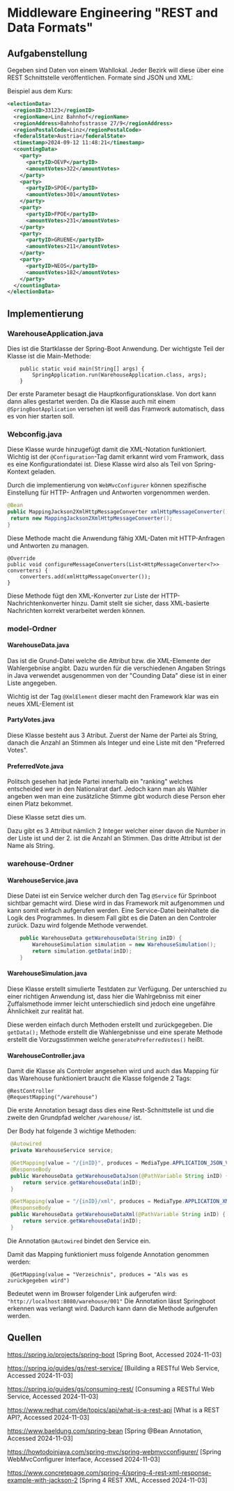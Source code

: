 # Middleware Engineering "REST and Data Formats"

## Aufgabenstellung

Gegeben sind Daten von einem Wahllokal. Jeder Bezirk will diese über eine REST Schnittstelle veröffentlichen. Formate sind JSON und XML:

Beispiel aus dem Kurs:

```xml
<electionData>
  <regionID>33123</regionID>
  <regionName>Linz Bahnhof</regionName>
  <regionAddress>Bahnhofsstrasse 27/9</regionAddress>
  <regionPostalCode>Linz</regionPostalCode>
  <federalState>Austria</federalState>
  <timestamp>2024-09-12 11:48:21</timestamp>
  <countingData>
    <party>
      <partyID>OEVP</partyID>
      <amountVotes>322</amountVotes>
    </party>
    <party>
      <partyID>SPOE</partyID>
      <amountVotes>301</amountVotes>
    </party>
    <party>
      <partyID>FPOE</partyID>
      <amountVotes>231</amountVotes>
    </party>
    <party>
      <partyID>GRUENE</partyID>
      <amountVotes>211</amountVotes>
    </party>
    <party>
      <partyID>NEOS</partyID>
      <amountVotes>182</amountVotes>
    </party>
  </countingData>
</electionData>
```

## Implementierung

### WarehouseApplication.java

Dies ist die Startklasse der Spring-Boot Anwendung. Der wichtigste Teil der Klasse ist die Main-Methode: 


```
	public static void main(String[] args) {
		SpringApplication.run(WarehouseApplication.class, args);
	}
```

Der erste Parameter besagt die Hauptkonfigurationsklase. Von dort kann dann alles gestartet werden. Da die Klasse auch mit einem `@SpringBootApplication` versehen ist weiß das Framwork automatisch, dass es von hier starten soll.

### Webconfig.java

Diese Klasse wurde hinzugefügt damit die XML-Notation funktioniert. Wichtig ist der `@Configuration`-Tag damit erkannt wird vom Framwork, dass es eine Konfigurationdatei ist. Diese Klasse wird also als Teil von Spring-Kontext geladen.

Durch die implementierung von `WebMvcConfigurer` können spezifische Einstellung für HTTP- Anfragen und Antworten vorgenommen werden. 

```java
@Bean
public MappingJackson2XmlHttpMessageConverter xmlHttpMessageConverter() {
 return new MappingJackson2XmlHttpMessageConverter();
}
```

Diese Methode macht die Anwendung fähig XML-Daten mit HTTP-Anfragen und Antworten zu managen. 

```
@Override
public void configureMessageConverters(List<HttpMessageConverter<?>> converters) {
    converters.add(xmlHttpMessageConverter());
}

```

Diese Methode fügt den XML-Konverter zur Liste der HTTP-Nachrichtenkonverter hinzu. Damit stellt sie sicher, dass XML-basierte Nachrichten korrekt verarbeitet werden können.

### model-Ordner

#### WarehouseData.java

Das ist die Grund-Datei welche die Attribut bzw. die XML-Elemente der Wahlergebnise angibt. Dazu wurden für die verschiedenen Angaben Strings in Java verwendet ausgenommen von der "Counding Data" diese ist in einer Liste angegeben. 

Wichtig ist der Tag `@XmlElement` dieser macht den Framework klar was ein neues XML-Element ist

#### PartyVotes.java

Diese Klasse besteht aus 3 Atribut. Zuerst der Name der Partei als String, danach die Anzahl an Stimmen als Integer und eine Liste mit den "Preferred Votes". 

#### PreferredVote.java

Politsch gesehen hat jede Partei innerhalb ein "ranking" welches entscheided wer in den Nationalrat darf. Jedoch kann man als Wähler angeben wen man eine zusätzliche Stimme gibt wodurch diese Person eher einen Platz bekommet. 

Diese Klasse setzt dies um.

Dazu gibt es 3 Attribut nämlich 2 Integer welcher einer davon die Number in der Liste ist und der 2. ist die Anzahl an Stimmen. Das dritte Attribut ist der Name als String.

### warehouse-Ordner

#### WarehouseService.java

Diese Datei ist ein Service welcher durch den Tag `@Service` für Sprinboot sichtbar gemacht wird. Diese wird in das Framework mit aufgenommen und kann somit einfach aufgerufen werden. Eine Service-Datei beinhaltete die Logik des Programmes. In diesem Fall gibt es die Daten an den Controler zurück. Dazu wird folgende Methode verwendet.

```java
    public WarehouseData getWarehouseData(String inID) {
        WarehouseSimulation simulation = new WarehouseSimulation();
        return simulation.getData(inID);
    }
```

#### WarehouseSimulation.java

Diese Klasse erstellt simulierte Testdaten zur Verfügung. Der unterschied zu einer richtigen Anwendung ist, dass hier die Wahlrgebniss mit einer Zuffalsmethode immer leicht unterschiedlich sind jedoch eine ungefähre Ähnlichkeit zur realität hat.

Diese werden einfach durch Methoden erstellt und zurückgegeben. Die `getData();` Methode erstellt die Wahlergebnisse und eine sperate Methode erstellt die Vorzugsstimmen welche `generatePreferredVotes()` heißt.

#### WarehouseController.java

Damit die Klasse als Controler angesehen wird und auch das Mapping für das Warehouse funktioniert braucht die Klasse folgende 2 Tags:


```
@RestController
@RequestMapping("/warehouse")
```

Die erste Annotation besagt dass dies eine Rest-Schnittstelle ist und die zweite den Grundpfad welcher `/warehouse/` ist.

Der Body hat folgende 3 wichtige Methoden:

```java
 @Autowired
 private WarehouseService service;

 @GetMapping(value = "/{inID}", produces = MediaType.APPLICATION_JSON_VALUE)
 @ResponseBody
 public WarehouseData getWarehouseDataJson(@PathVariable String inID) {
     return service.getWarehouseData(inID);
 }

 @GetMapping(value = "/{inID}/xml", produces = MediaType.APPLICATION_XML_VALUE)
 @ResponseBody
 public WarehouseData getWarehouseDataXml(@PathVariable String inID) {
     return service.getWarehouseData(inID);
 }


```

Die Annotation `@Autowired` bindet den Service ein.

Damit das Mapping funktioniert muss folgende Annotation genommen werden:

```
 @GetMapping(value = "Verzeichnis", produces = "Als was es zurückgegeben wird")
```

Bedeutet wenn im Browser folgender Link aufgerufen wird: `"http://localhost:8080/warehouse/001"` Die Annotation lässt Springboot erkennen was verlangt wird. Dadurch kann dann die Methode aufgerufen werden.

## Quellen

https://spring.io/projects/spring-boot [Spring Boot, Accessed 2024-11-03]

https://spring.io/guides/gs/rest-service/ [Building a RESTful Web Service, Accessed 2024-11-03]

https://spring.io/guides/gs/consuming-rest/ [Consuming a RESTful Web Service, Accessed 2024-11-03]

https://www.redhat.com/de/topics/api/what-is-a-rest-api [What is a REST API?, Accessed 2024-11-03]

https://www.baeldung.com/spring-bean [Spring @Bean Annotation, Accessed 2024-11-03]

https://howtodoinjava.com/spring-mvc/spring-webmvcconfigurer/ [Spring WebMvcConfigurer Interface, Accessed 2024-11-03]

https://www.concretepage.com/spring-4/spring-4-rest-xml-response-example-with-jackson-2 [Spring 4 REST XML, Accessed 2024-11-03]